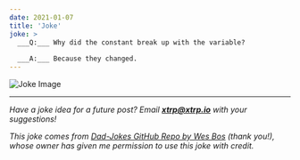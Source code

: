 ```yaml
---
date: 2021-01-07
title: 'Joke'
joke: >
  ___Q:___ Why did the constant break up with the variable?
  
  ___A:___ Because they changed.
---
```


![Joke Image](https://private.xtrp.io/projects/DailyDeveloperJokes/public_image_server/images/5e125925337e5.png)

---
*Have a joke idea for a future post? Email **[xtrp@xtrp.io](mailto:xtrp@xtrp.io)** with your suggestions!*

*This joke comes from [Dad-Jokes GitHub Repo by Wes Bos](https://github.com/wesbos/dad-jokes) (thank you!), whose owner has given me permission to use this joke with credit.*

<!-- 
Joke text:
**Q:** Why did the constant break up with the variable?

**A:** Because they changed.
 -->


